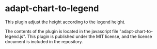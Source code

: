 adapt-chart-to-legend
=====================
This plugin adjust the height according to the legend height.

The contents of the plugin is located in the javascript file "adapt-chart-to-legend.js". 
This plugin is published under the MIT license, and the license document is included in the repository.